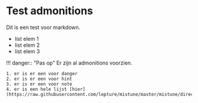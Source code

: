 # Test admonitions

Dit is een test voor markdown.

* list elem 1
* list elem 2
* list elem 3

!!! danger:: "Pas op"
    Er zijn al admonitions voorzien.

    1. er is er een voor danger
    2. er is er een voor hint
    3. er is er een voor note
    4. er is een hele lijst [hier](https://raw.githubusercontent.com/lepture/mistune/master/mistune/directives/admonition.py)
